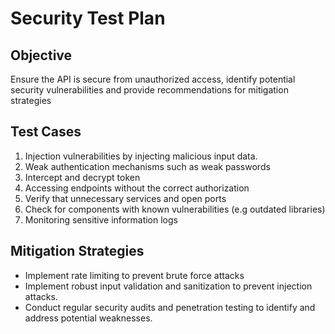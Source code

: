 # Security Test Plan

## Objective

Ensure the API is secure from unauthorized access, identify potential security vulnerabilities and provide recommendations for mitigation strategies

## Test Cases
1. Injection vulnerabilities by injecting malicious input data.
2. Weak authentication mechanisms such as weak passwords
3. Intercept and decrypt token
4. Accessing endpoints without the correct authorization
5. Verify that unnecessary services and open ports
6. Check for components with known vulnerabilities (e.g outdated libraries)
7. Monitoring sensitive information logs

## Mitigation Strategies
- Implement rate limiting to prevent brute force attacks
- Implement robust input validation and sanitization to prevent injection attacks.
- Conduct regular security audits and penetration testing to identify and address potential weaknesses.

